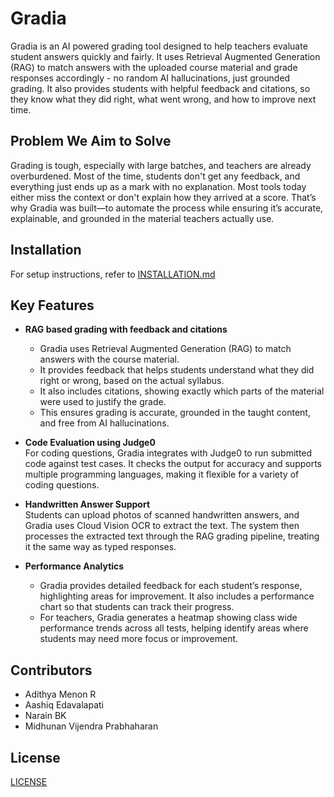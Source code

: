 # Gradia
Gradia is an AI powered grading tool designed to help teachers evaluate student answers quickly and fairly. It uses Retrieval Augmented Generation (RAG) to match answers with the uploaded course material and grade responses accordingly - no random AI hallucinations, just grounded grading. It also provides students with helpful feedback and citations, so they know what they did right, what went wrong, and how to improve next time.

## Problem We Aim to Solve
Grading is tough, especially with large batches, and teachers are already overburdened. Most of the time, students don't get any feedback, and everything just ends up as a mark with no explanation. Most tools today either miss the context or don't explain how they arrived at a score. That’s why Gradia was built—to automate the process while ensuring it’s accurate, explainable, and grounded in the material teachers actually use.

## Installation
For setup instructions, refer to [INSTALLATION.md](INSTALLATION.md)

## Key Features
- **RAG based grading with feedback and citations**  
  - Gradia uses Retrieval Augmented Generation (RAG) to match answers with the course material. 
  - It provides feedback that helps students understand what they did right or wrong, based on the actual syllabus. 
  - It also includes citations, showing exactly which parts of the material were used to justify the grade. 
  - This ensures grading is accurate, grounded in the taught content, and free from AI hallucinations.

- **Code Evaluation using Judge0**  
  For coding questions, Gradia integrates with Judge0 to run submitted code against test cases. It checks the output for accuracy and supports multiple programming languages, making it flexible for a variety of coding questions.

- **Handwritten Answer Support**  
  Students can upload photos of scanned handwritten answers, and Gradia uses Cloud Vision OCR to extract the text. The system then processes the extracted text through the RAG grading pipeline, treating it the same way as typed responses.

- **Performance Analytics**  
  - Gradia provides detailed feedback for each student’s response, highlighting areas for improvement. It also includes a performance chart so that students can track their progress. 
  - For teachers, Gradia generates a heatmap showing class wide performance trends across all tests, helping identify areas where students may need more focus or improvement.

## Contributors
- Adithya Menon R
- Aashiq Edavalapati
- Narain BK
- Midhunan Vijendra Prabhaharan

## License
[LICENSE](LICENSE)

